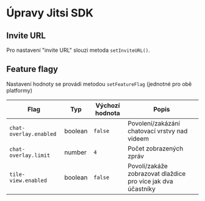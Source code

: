 # Úpravy Jitsi SDK

## Invite URL

Pro nastavení "invite URL" slouzi metoda `setInviteURL()`.

## Feature flagy

 Nastavení hodnoty se provádi metodou `setFeatureFlag` (jednotné pro obě platformy)

| Flag                   | Typ     | Výchozí hodnota | Popis                                                        |
| ---------------------- | ------- | --------------- | ------------------------------------------------------------ |
| `chat-overlay.enabled` | boolean | `false`         | Povolení/zakázání chatovací vrstvy nad videem                |
| `chat-overlay.limit`   | number  | `4`             | Počet zobrazených zpráv                                      | 
| `tile-view.enabled`    | boolean | `false`          | Povolí/zakáže zobrazovat dlaždice pro více jak dva účastníky |
